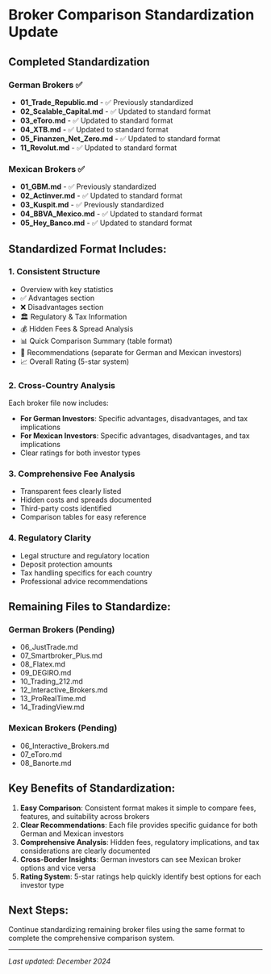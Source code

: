 # Broker Comparison Standardization Update

## Completed Standardization

### German Brokers ✅
- **01_Trade_Republic.md** - ✅ Previously standardized
- **02_Scalable_Capital.md** - ✅ Updated to standard format
- **03_eToro.md** - ✅ Updated to standard format  
- **04_XTB.md** - ✅ Updated to standard format
- **05_Finanzen_Net_Zero.md** - ✅ Updated to standard format
- **11_Revolut.md** - ✅ Updated to standard format

### Mexican Brokers ✅
- **01_GBM.md** - ✅ Previously standardized
- **02_Actinver.md** - ✅ Updated to standard format
- **03_Kuspit.md** - ✅ Previously standardized
- **04_BBVA_Mexico.md** - ✅ Updated to standard format
- **05_Hey_Banco.md** - ✅ Updated to standard format

## Standardized Format Includes:

### 1. **Consistent Structure**
- Overview with key statistics
- ✅ Advantages section
- ❌ Disadvantages section
- 🏛️ Regulatory & Tax Information
- 💰 Hidden Fees & Spread Analysis
- 📊 Quick Comparison Summary (table format)
- 🎯 Recommendations (separate for German and Mexican investors)
- 📈 Overall Rating (5-star system)

### 2. **Cross-Country Analysis**
Each broker file now includes:
- **For German Investors**: Specific advantages, disadvantages, and tax implications
- **For Mexican Investors**: Specific advantages, disadvantages, and tax implications
- Clear ratings for both investor types

### 3. **Comprehensive Fee Analysis**
- Transparent fees clearly listed
- Hidden costs and spreads documented
- Third-party costs identified
- Comparison tables for easy reference

### 4. **Regulatory Clarity**
- Legal structure and regulatory location
- Deposit protection amounts
- Tax handling specifics for each country
- Professional advice recommendations

## Remaining Files to Standardize:

### German Brokers (Pending)
- 06_JustTrade.md
- 07_Smartbroker_Plus.md
- 08_Flatex.md
- 09_DEGIRO.md
- 10_Trading_212.md
- 12_Interactive_Brokers.md
- 13_ProRealTime.md
- 14_TradingView.md

### Mexican Brokers (Pending)
- 06_Interactive_Brokers.md
- 07_eToro.md
- 08_Banorte.md

## Key Benefits of Standardization:

1. **Easy Comparison**: Consistent format makes it simple to compare fees, features, and suitability across brokers
2. **Clear Recommendations**: Each file provides specific guidance for both German and Mexican investors
3. **Comprehensive Analysis**: Hidden fees, regulatory implications, and tax considerations are clearly documented
4. **Cross-Border Insights**: German investors can see Mexican broker options and vice versa
5. **Rating System**: 5-star ratings help quickly identify best options for each investor type

## Next Steps:
Continue standardizing remaining broker files using the same format to complete the comprehensive comparison system.

---
*Last updated: December 2024*
